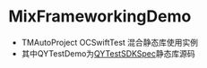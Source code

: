 # MixFrameworkingDemo

* TMAutoProject OCSwiftTest 混合静态库使用实例
* 其中QYTestDemo为[QYTestSDKSpec](https://github.com/q1019736727/QYTestSDKSpec)静态库源码

